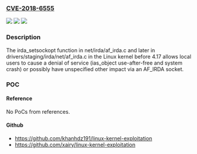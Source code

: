 ### [CVE-2018-6555](https://cve.mitre.org/cgi-bin/cvename.cgi?name=CVE-2018-6555)
![](https://img.shields.io/static/v1?label=Product&message=Linux%20Kernel&color=blue)
![](https://img.shields.io/static/v1?label=Version&message=n%2Fa&color=blue)
![](https://img.shields.io/static/v1?label=Vulnerability&message=CWE-416%3A%20Use%20After%20Free&color=brighgreen)

### Description

The irda_setsockopt function in net/irda/af_irda.c and later in drivers/staging/irda/net/af_irda.c in the Linux kernel before 4.17 allows local users to cause a denial of service (ias_object use-after-free and system crash) or possibly have unspecified other impact via an AF_IRDA socket.

### POC

#### Reference
No PoCs from references.

#### Github
- https://github.com/khanhdz191/linux-kernel-exploitation
- https://github.com/xairy/linux-kernel-exploitation

